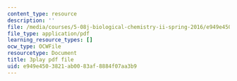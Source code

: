 ```yaml
---
content_type: resource
description: ''
file: /media/courses/5-08j-biological-chemistry-ii-spring-2016/e949e4503821ab0083af8884f07aa3b9_IcyblGdCVr4.pdf
file_type: application/pdf
learning_resource_types: []
ocw_type: OCWFile
resourcetype: Document
title: 3play pdf file
uid: e949e450-3821-ab00-83af-8884f07aa3b9
---
```

